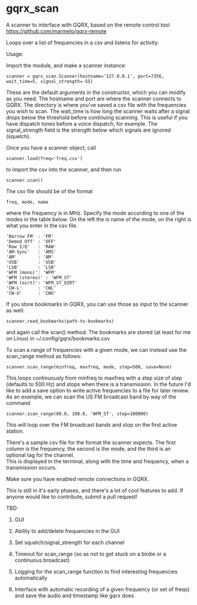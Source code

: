 # gqrx_scan

A scanner to interface with GQRX, based on the remote control tool https://github.com/marmelo/gqrx-remote  

Loops over a list of frequencies in a csv and listens for activity.  

Usage: 

Import the module, and make a scanner instance:

	scanner = gqrx_scan.Scanner(hostname='127.0.0.1', port=7356, wait_time=5, signal_strength=-55)

These are the default arguments in the constructor, which you can modify as you need.  The hostname and port are where the scanner connects to GQRX.  The directory is where you've saved a csv file with the frequencies you wish to scan.  The wait_time is how long the scanner waits after a signal drops below the threshold before continuing scanning.  This is useful if you have dispatch tones before a voice dispatch, for example.   The signal_strength field is the strength below which signals are ignored (squelch).

Once you have a scanner object, call 

	scanner.load(freq='freq.csv') 

to import the csv into the scanner, and then run 

	scanner.scan()

The csv file should be of the format

	freq, mode, name

where the frequency is in MHz.  Specify the mode according to one of the modes in the table below.  On the left the is name of the mode, on the right is what you enter in the csv file.

	'Narrow FM' : 'FM'
	'Demod Off' : 'OFF'
	'Raw I/Q'   : 'RAW'
	'AM-Sync'   : 'AMS'
	'AM'        : 'AM'
	'USB'       : 'USB'
	'LSB'       : 'LSB'
	'WFM (mono)': 'WFM'
	'WFM (stereo)' : 'WFM_ST'
	'WFM (oirt)': 'WFM_ST_OIRT'
	'CW-L'      : 'CWL'
	'CW-U'      : 'CWU'

If you store bookmarks in GQRX, you can use those as input to the scanner as well:

	scanner.read_bookmarks(path-to-bookmarks)

and again call the scan() method.   The bookmarks are stored (at least for me on Linux) in \~/.config/gqrx/bookmarks.csv

To scan a range of frequencies with a given mode, we can instead use the scan_range method as follows:

    scanner.scan_range(minfreq, maxfreq, mode, step=500, save=None)

This loops continuously from minfreq to maxfreq with a step size of step (defaults to 500 Hz) and stops 
when there is a transmission.  In the future I'd like to add a save option to write active frequencies to a file for later review.
As an example, we can scan the US FM broadcast band by way of the command

    scanner.scan_range(88.0, 108.0, 'WFM_ST', step=100000)
 
This will loop over the FM broadcast bands and stop on the first active station.

There's a sample csv file for the format the scanner expects.  The first column is the frequency, the second is the mode, and the third is an optional tag for the channel.  
This is displayed in the terminal, along with the time and frequency, when a transmission occurs.

Make sure you have enabled remote connections in GQRX.

This is still  in it's early phases, and there's a lot of cool features to add.  If anyone would like to contribute, submit a pull request!

TBD:

1. GUI

2. Ability to add/delete frequencies in the GUI

3. Set squelch/signal_strength for each channel

4. Timeout for scan_range (so as not to get stuck on a birdie or a continuous broadcast)

5. Logging for the scan_range function to find interesting frequencies automatically

6. Interface with automatic recording of a given frequency (or set of freqs) and save the audio and timestamp like gqrx does
